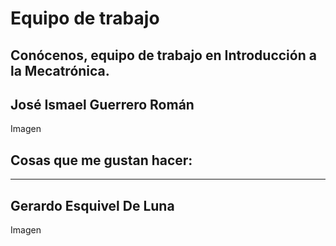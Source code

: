 # Equipo de trabajo

Conócenos, equipo de trabajo en Introducción a la Mecatrónica.
---

## José Ismael Guerrero Román
Imagen 
## Cosas que me gustan hacer:
---
## Gerardo Esquivel De Luna
Imagen

